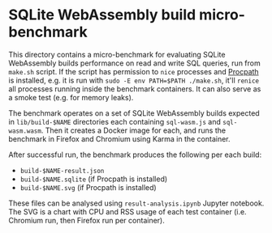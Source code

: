 # SQLite WebAssembly build micro-benchmark

This directory contains a micro-benchmark for evaluating SQLite WebAssembly
builds performance on read and write SQL queries, run from `make.sh` script. If
the script has permission to `nice` processes and [Procpath][1] is installed,
e.g. it is run with `sudo -E env PATH=$PATH ./make.sh`, it'll `renice` all
processes running inside the benchmark containers. It can also serve as a smoke
test (e.g. for memory leaks).

The benchmark operates on a set of SQLite WebAssembly builds expected in
`lib/build-$NAME` directories each containing `sql-wasm.js` and
`sql-wasm.wasm`. Then it creates a Docker image for each, and runs the
benchmark in Firefox and Chromium using Karma in the container.

After successful run, the benchmark produces the following per each build:

- `build-$NAME-result.json`
- `build-$NAME.sqlite` (if Procpath is installed)
- `build-$NAME.svg` (if Procpath is installed)

These files can be analysed using `result-analysis.ipynb` Jupyter notebook.
The SVG is a chart with CPU and RSS usage of each test container (i.e. Chromium
run, then Firefox run per container).

[1]: https://pypi.org/project/Procpath/
